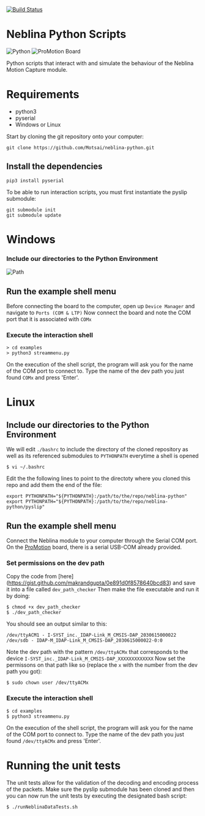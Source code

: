 [![Build Status](https://travis-ci.org/Motsai/neblina-python.svg)](https://travis-ci.org/Motsai/neblina-python)
# Neblina Python Scripts
![Python](https://www.python.org/static/community_logos/python-logo-master-v3-TM.png)
![ProMotion Board](http://i.imgur.com/FvKbWka.jpg)


Python scripts that interact with and simulate the behaviour of the Neblina Motion Capture module.
# Requirements
* python3
* pyserial
* Windows or Linux

Start by cloning the git repository onto your computer:
```
git clone https://github.com/Motsai/neblina-python.git
```
## Install the dependencies

```
pip3 install pyserial
```
To be able to run interaction scripts, you must first instantiate the pyslip submodule:
```
git submodule init
git submodule update
```

# Windows
### Include our directories to the Python Environment
![Path](http://i.imgur.com/ftOUSVX.png?1)
## Run the example shell menu
Before connecting the board to the computer, open up `Device Manager` and navigate to `Ports (COM & LTP)`
Now connect the board and note the COM port that it is associated with `COMx`

### Execute the interaction shell
```
> cd examples
> python3 streammenu.py
```
On the execution of the shell script, the program will ask you for the name of the COM port to connect to. Type the name of the dev path you just found `COMx` and press 'Enter'.

# Linux
## Include our directories to the Python Environment
We will edit `./bashrc` to include the directory of the cloned repository as well as its referenced submodules to `PYTHONPATH` everytime a shell is opened
```
$ vi ~/.bashrc
```
Edit the the following lines to point to the directoty where you cloned this repo and add them the end of the file:
```
export PYTHONPATH="${PYTHONPATH}:/path/to/the/repo/neblina-python"
export PYTHONPATH="${PYTHONPATH}:/path/to/the/repo/neblina-python/pyslip"
```

## Run the example shell menu
Connect the Neblina module to your computer through the Serial COM port. On the [ProMotion](http://promotion.motsai.com/) board, there is a serial USB-COM already provided.

### Set permissions on the dev path
Copy the code from [here] (https://gist.github.com/makrandgupta/0e891d0f8578640bcd83) and save it into a file called `dev_path_checker`
Then make the file executable and run it by doing:
```
$ chmod +x dev_path_checker
$ ./dev_path_checker
```
You should see an output similar to this:
```
/dev/ttyACM1 - I-SYST_inc._IDAP-Link_M_CMSIS-DAP_2030615000022
/dev/sdb - IDAP-M_IDAP-Link_M_CMSIS-DAP_2030615000022-0:0
```
Note the dev path with the pattern `/dev/ttyACMx` that corresponds to the device `I-SYST_inc._IDAP-Link_M_CMSIS-DAP_XXXXXXXXXXXXX`
Now set the permissons on that path like so (replace the `x` with the number from the dev path you got):
```
$ sudo chown user /dev/ttyACMx
```
### Execute the interaction shell
```
$ cd examples
$ python3 streammenu.py
```
On the execution of the shell script, the program will ask you for the name of the COM port to connect to. Type the name of the dev path you just found `/dev/ttyACMx` and press 'Enter'.

# Running the unit tests
The unit tests allow for the validation of the decoding and encoding process of the packets. 
Make sure the pyslip submodule has been cloned and then you can now run the unit tests by executing the designated bash script:
```
$ ./runNeblinaDataTests.sh
```

